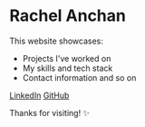 # Rachel Anchan

This website showcases:

- Projects I've worked on
- My skills and tech stack
- Contact information and so on

[LinkedIn](https://www.linkedin.com/in/rachel-anchan/)
[GitHub](https://github.com/rachelanchan)

Thanks for visiting! ✨
